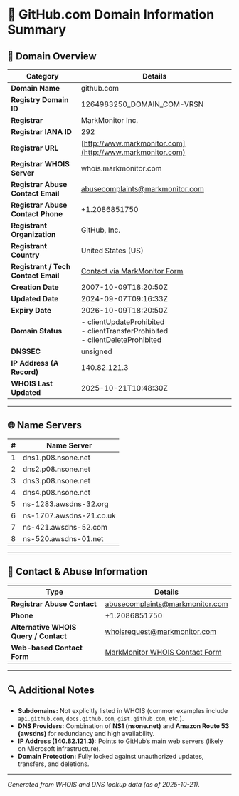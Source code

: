 # 🧾 GitHub.com Domain Information Summary

## 📄 Domain Overview

| **Category** | **Details** |
|---------------|-------------|
| **Domain Name** | github.com |
| **Registry Domain ID** | 1264983250_DOMAIN_COM-VRSN |
| **Registrar** | MarkMonitor Inc. |
| **Registrar IANA ID** | 292 |
| **Registrar URL** | [http://www.markmonitor.com](http://www.markmonitor.com) |
| **Registrar WHOIS Server** | whois.markmonitor.com |
| **Registrar Abuse Contact Email** | abusecomplaints@markmonitor.com |
| **Registrar Abuse Contact Phone** | +1.2086851750 |
| **Registrant Organization** | GitHub, Inc. |
| **Registrant Country** | United States (US) |
| **Registrant / Tech Contact Email** | [Contact via MarkMonitor Form](https://domains.markmonitor.com/whois/github.com) |
| **Creation Date** | 2007-10-09T18:20:50Z |
| **Updated Date** | 2024-09-07T09:16:33Z |
| **Expiry Date** | 2026-10-09T18:20:50Z |
| **Domain Status** | - clientUpdateProhibited<br>- clientTransferProhibited<br>- clientDeleteProhibited |
| **DNSSEC** | unsigned |
| **IP Address (A Record)** | 140.82.121.3 |
| **WHOIS Last Updated** | 2025-10-21T10:48:30Z |

---

## 🌐 Name Servers

| **#** | **Name Server** |
|-------|-----------------|
| 1 | dns1.p08.nsone.net |
| 2 | dns2.p08.nsone.net |
| 3 | dns3.p08.nsone.net |
| 4 | dns4.p08.nsone.net |
| 5 | ns-1283.awsdns-32.org |
| 6 | ns-1707.awsdns-21.co.uk |
| 7 | ns-421.awsdns-52.com |
| 8 | ns-520.awsdns-01.net |

---

## 📧 Contact & Abuse Information

| **Type** | **Details** |
|-----------|-------------|
| **Registrar Abuse Contact** | abusecomplaints@markmonitor.com |
| **Phone** | +1.2086851750 |
| **Alternative WHOIS Query / Contact** | whoisrequest@markmonitor.com |
| **Web-based Contact Form** | [MarkMonitor WHOIS Contact Form](https://domains.markmonitor.com/whois/contact/github.com) |

---

## 🔍 Additional Notes

- **Subdomains:** Not explicitly listed in WHOIS (common examples include `api.github.com`, `docs.github.com`, `gist.github.com`, etc.).  
- **DNS Providers:** Combination of **NS1 (nsone.net)** and **Amazon Route 53 (awsdns)** for redundancy and high availability.  
- **IP Address (140.82.121.3):** Points to GitHub’s main web servers (likely on Microsoft infrastructure).  
- **Domain Protection:** Fully locked against unauthorized updates, transfers, and deletions.  

---

*Generated from WHOIS and DNS lookup data (as of 2025-10-21).*
